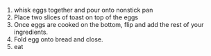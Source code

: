 1. whisk eggs together and pour onto nonstick pan
2. Place two slices of toast on top of the eggs
3. Once eggs are cooked on the bottom, flip and add the rest of your ingredients.
4. Fold egg onto bread and close.
5. eat
